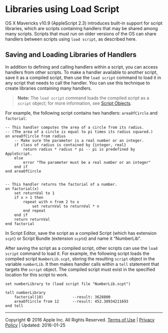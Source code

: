 <a id="//apple_ref/doc/uid/TP40000983-CH227-SW1"></a>

# Libraries using Load Script

OS X Mavericks v10.9 (AppleScript 2.3) introduces built-in support for script libraries, which are scripts containing handlers that may be shared among many scripts. Scripts that must run on older versions of the OS can share handlers between scripts using `load script`, as described here.

<a id="//apple_ref/doc/uid/TP40000983-CH227-SW2"></a>

## Saving and Loading Libraries of Handlers

In addition to defining and calling handlers within a script, you can access handlers from other scripts. To make a handler available to another script, save it as a compiled script, then use the `load script` command to load it in any script that needs to call the handler. You can use this technique to create libraries containing many handlers.<a id="//apple_ref/doc/uid/TP40000983-CH227-DontLinkElementID_974"></a><a id="//apple_ref/doc/uid/TP40000983-CH227-DontLinkElementID_975"></a><a id="//apple_ref/doc/uid/TP40000983-CH227-DontLinkElementID_976"></a>

> <a id="//apple_ref/doc/uid/TP40000983-CH227-SW3"></a>
>
> **Note:** The `load script` command loads the compiled script as a `script` object; for more information, see [Script Objects](../conceptual/ASLR_script_objects.md#//apple_ref/doc/uid/TP40000983-CH207-BAJJCIAA).

For example, the following script contains two handlers: `areaOfCircle` and `factorial`:

```
-- This handler computes the area of a circle from its radius.
-- (The area of a circle is equal to pi times its radius squared.)
on areaOfCircle from radius
    -- Make sure the parameter is a real number or an integer.
    if class of radius is contained by {integer, real}
        return radius * radius * pi -- pi is predefined by AppleScript.
    else
        error "The parameter must be a real number or an integer"
    end if
end areaOfCircle
 
 
-- This handler returns the factorial of a number.
on factorial(x)
    set returnVal to 1
    if x > 1 then
        repeat with n from 2 to x
            set returnVal to returnVal * n
        end repeat
    end if
    return returnVal
end factorial
```

In Script Editor, save the script as a compiled Script (which has extension `scpt`) or Script Bundle (extension `scptd`) and name it “NumberLib”.

After saving the script as a compiled script, other scripts can use the `load script` command to load it. For example, the following script loads the compiled script `NumberLib.scpt`, storing the resulting `script` object in the variable `numberLib`. It then makes handler calls within a `tell` statement that targets the `script` object. The compiled script must exist in the specified location for this script to work.

```
set numberLibrary to (load script file "NumberLib.scpt")
 
tell numberLibrary
    factorial(10)             --result: 3628800
    areaOfCircle from 12      --result: 452.38934211693
end tell
```

  

---

Copyright © 2016 Apple Inc. All Rights Reserved. [Terms of Use](http://www.apple.com/legal/internet-services/terms/site.html) | [Privacy Policy](http://www.apple.com/privacy/) | Updated: 2016-01-25

